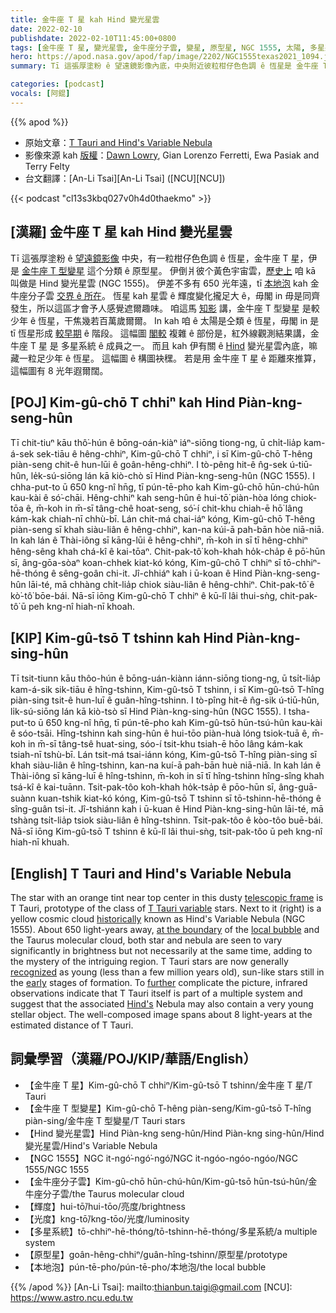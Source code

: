 ```yaml
---
title: 金牛座 T 星 kah Hind 變光星雲
date: 2022-02-10
publishdate: 2022-02-10T11:45:00+0800
tags: [金牛座 T 星, 變光星雲, 金牛座分子雲, 變星, 原型星, NGC 1555, 太陽, 多星系統, 本地泡, 金牛座 T 型變星, 光度]
hero: https://apod.nasa.gov/apod/fap/image/2202/NGC1555texas2021_1094.jpg
summary: Tī 這張厚塗粉 ê 望遠鏡影像內底，中央附近彼粒柑仔色色調 ê 恆星是 金牛座 T 星，伊是 金牛座 T 變星這个分類 ê 原型星。

categories: [podcast]
vocals: [阿錕]
---
```


{{% apod %}}

- 原始文章：[T Tauri and Hind's Variable Nebula](https://apod.nasa.gov/apod/ap220210.html)
- 影像來源 kah [版權][copyright]：[Dawn Lowry](https://www.astrobin.com/users/lowry_pt/), Gian Lorenzo Ferretti, Ewa Pasiak and Terry Felty
- 台文翻譯：[An-Li Tsai][An-Li Tsai] ([NCU][NCU])

{{< podcast "cl13s3kbq027v0h4d0thaekmo" >}}

## [漢羅] 金牛座 T 星 kah Hind 變光星雲
Tī 這張厚塗粉 ê [望遠鏡影像][telescopic frame] 中央，有一粒柑仔色色調 ê 恆星，金牛座 T 星，伊是 [金牛座 T 型變星][T Tauri variable] 這个分類 ê 原型星。
伊倒爿彼个黃色宇宙雲，[歷史上][historically] 咱 kā 叫做是 Hind 變光星雲 (NGC 1555)。
伊差不多有 650 光年遠，tī [本地泡][local bubble] kah 金牛座分子雲 [交界 ê 所在][at the boundary]。
恆星 kah 星雲 ê 輝度變化攏足大 ê，毋閣 in 毋是同齊發生，所以這區才會予人感覺遮爾趣味。
咱這馬 [知影][recognized] 講，金牛座 T 型變星 是較少年 ê 恆星，干焦幾若百萬歲爾爾。
In kah 咱 ê 太陽是仝類 ê 恆星，毋閣 in 是 tī 恆星形成 [較早期][early] ê 階段。
這幅圖 [閣較][further] 複雜 ê 部份是，紅外線觀測結果講，金牛座 T 星 是 多星系統 ê 成員之一。
而且 kah 伊有關 ê [Hind][Hind's] 變光星雲內底，嘛藏一粒足少年 ê 恆星。
這幅圖 ê 構圖袂䆀。
若是用 金牛座 T 星 ê 距離來推算，這幅圖有 8 光年遐爾闊。

## [POJ] Kim-gû-chō T chhiⁿ kah Hind Piàn-kng-seng-hûn
Tī chit-tiuⁿ kāu thô͘-hún ê bōng-oán-kiàⁿ iáⁿ-siōng tiong-ng, ū chi̍t-lia̍p kam-á-sek sek-tiāu ê hêng-chhiⁿ, Kim-gû-chō T chhiⁿ, i sī Kim-gû-chō T-hêng piàn-seng chit-ê hun-lūi ê goân-hêng-chhiⁿ.
I tò-pêng hit-ê n̂g-sek ú-tiū-hûn, le̍k-sú-siōng lán kā kiò-chò sī Hind Piàn-kng-seng-hûn (NGC 1555).
I chha-put-to ū 650 kng-nî hn̄g, tī pún-tē-pho kah Kim-gû-chō hūn-chú-hûn kau-kài ê só͘-chāi.
Hêng-chhiⁿ kah seng-hûn ê hui-tō͘ piàn-hòa lóng chiok-tōa ê, m̄-koh in m̄-sī tâng-chê hoat-seng, só͘-í chit-khu chiah-ē hō͘ lâng kám-kak chiah-nī chhù-bī.
Lán chit-má chai-iáⁿ kóng, Kim-gû-chō T-hêng piàn-seng sī khah siàu-liân ê hêng-chhiⁿ, kan-na kúi-ā pah-bān hòe niā-niā.
In kah lán ê Thài-iông sī kāng-lūi ê hêng-chhiⁿ, m̄-koh in sī tī hêng-chhiⁿ hêng-sêng khah chá-kî ê kai-tōaⁿ.
Chit-pak-tô͘ koh-khah ho̍k-cha̍p ê pō͘-hūn sī, âng-gōa-sòaⁿ koan-chhek kiat-kó kóng, Kim-gû-chō T chhiⁿ sī tō-chhiⁿ-hē-thóng ê sêng-goân chi-it.
Jî-chhiáⁿ kah i ū-koan ê Hind Piàn-kng-seng-hûn lāi-té, mā chhàng chi̍t-lia̍p chiok siàu-liân ê hêng-chhiⁿ.
Chit-pak-tô͘ ê kò͘-tô͘ bōe-bái.
Nā-sī iōng Kim-gû-chō T chhiⁿ ê kū-lî lâi thui-sǹg, chit-pak-tô͘ ū peh kng-nî hiah-nī khoah.


## [KIP] Kim-gû-tsō T tshinn kah Hind Piàn-kng-sing-hûn
Tī tsit-tiunn kāu thôo-hún ê bōng-uán-kiànn iánn-siōng tiong-ng, ū tsi̍t-lia̍p kam-á-sik sik-tiāu ê hîng-tshinn, Kim-gû-tsō T tshinn, i sī Kim-gû-tsō T-hîng piàn-sing tsit-ê hun-luī ê guân-hîng-tshinn.
I tò-pîng hit-ê n̂g-sik ú-tiū-hûn, li̍k-sú-siōng lán kā kiò-tsò sī Hind Piàn-kng-sing-hûn (NGC 1555).
I tsha-put-to ū 650 kng-nî hn̄g, tī pún-tē-pho kah Kim-gû-tsō hūn-tsú-hûn kau-kài ê sóo-tsāi.
Hîng-tshinn kah sing-hûn ê hui-tōo piàn-huà lóng tsiok-tuā ê, m̄-koh in m̄-sī tâng-tsê huat-sing, sóo-í tsit-khu tsiah-ē hōo lâng kám-kak tsiah-nī tshù-bī.
Lán tsit-má tsai-iánn kóng, Kim-gû-tsō T-hîng piàn-sing sī khah siàu-liân ê hîng-tshinn, kan-na kuí-ā pah-bān huè niā-niā.
In kah lán ê Thài-iông sī kāng-luī ê hîng-tshinn, m̄-koh in sī tī hîng-tshinn hîng-sîng khah tsá-kî ê kai-tuānn.
Tsit-pak-tôo koh-khah ho̍k-tsa̍p ê pōo-hūn sī, âng-guā-suànn kuan-tshik kiat-kó kóng, Kim-gû-tsō T tshinn sī tō-tshinn-hē-thóng ê sîng-guân tsi-it.
Jî-tshiánn kah i ū-kuan ê Hind Piàn-kng-sing-hûn lāi-té, mā tshàng tsi̍t-lia̍p tsiok siàu-liân ê hîng-tshinn.
Tsit-pak-tôo ê kòo-tôo buē-bái.
Nā-sī iōng Kim-gû-tsō T tshinn ê kū-lî lâi thui-sǹg, tsit-pak-tôo ū peh kng-nî hiah-nī khuah.

## [English] T Tauri and Hind's Variable Nebula
The star with an orange tint near top center in this dusty [telescopic frame][telescopic frame] is T Tauri, prototype of the class of [T Tauri variable][T Tauri variable] stars.
Next to it (right) is a yellow cosmic cloud [historically][historically] known as Hind's Variable Nebula (NGC 1555).
About 650 light-years away, [at the boundary][at the boundary] of the [local bubble][local bubble] and the Taurus molecular cloud, both star and nebula are seen to vary significantly in brightness but not necessarily at the same time, adding to the mystery of the intriguing region.
T Tauri stars are now generally [recognized][recognized] as young (less than a few million years old), sun-like stars still in the [early][early] stages of formation.
To [further][further] complicate the picture, infrared observations indicate that T Tauri itself is part of a multiple system and suggest that the associated [Hind's][Hind's] Nebula may also contain a very young stellar object.
The well-composed image spans about 8 light-years at the estimated distance of T Tauri.

## 詞彙學習（漢羅/POJ/KIP/華語/English）
- 【金牛座 T 星】Kim-gû-chō T chhiⁿ/Kim-gû-tsō T tshinn/金牛座 T 星/T Tauri
- 【金牛座 T 型變星】Kim-gû-chō T-hêng piàn-seng/Kim-gû-tsō T-hîng piàn-sing/金牛座 T 型變星/T Tauri stars
- 【Hind 變光星雲】Hind Piàn-kng seng-hûn/Hind Piàn-kng sing-hûn/Hind 變光星雲/Hind's Variable Nebula
- 【NGC 1555】NGC it-ngó͘-ngó͘-ngó͘/NGC it-ngóo-ngóo-ngóo/NGC 1555/NGC 1555
- 【金牛座分子雲】Kim-gû-chō hūn-chú-hûn/Kim-gû-tsō hūn-tsú-hûn/金牛座分子雲/the Taurus molecular cloud
- 【輝度】hui-tō͘/hui-tōo/亮度/brightness
- 【光度】kng-tō͘/kng-tōo/光度/luminosity
- 【多星系統】tō-chhiⁿ-hē-thóng/tō-tshinn-hē-thóng/多星系統/a multiple system
- 【原型星】goân-hêng-chhiⁿ/guân-hîng-tshinn/原型星/prototype
- 【本地泡】pún-tē-pho/pún-tē-pho/本地泡/the local bubble

{{% /apod %}}
[An-Li Tsai]: mailto:thianbun.taigi@gmail.com
[NCU]: https://www.astro.ncu.edu.tw

[copyright]: https://apod.nasa.gov/apod/fap/lib/about_apod.html#srapply

[telescopic frame]:https://www.astrobin.com/tntkhi/
[T Tauri variable]:http://www.aavso.org/vsots_ttau
[historically]:http://adsabs.harvard.edu/doi/10.1086/145232
[at the boundary]:https://arxiv.org/abs/2201.05124
[local bubble]:https://skyandtelescope.org/astronomy-news/1000-light-year-bubble-is-the-source-of-all-nearby-baby-stars/?utm_source=cc&utm_medium=newsletter
[recognized]:https://www.nasa.gov/content/goddard/hubble-catches-jets-bubbles-bursts-of-light-in-taurus/
[early]:http://hyperphysics.phy-astr.gsu.edu/hbase/astro/gravc.html
[further]:http://arxiv.org/abs/astro-ph/0406337
[Hind's]:http://www.daviddarling.info/encyclopedia/H/Hind.html
